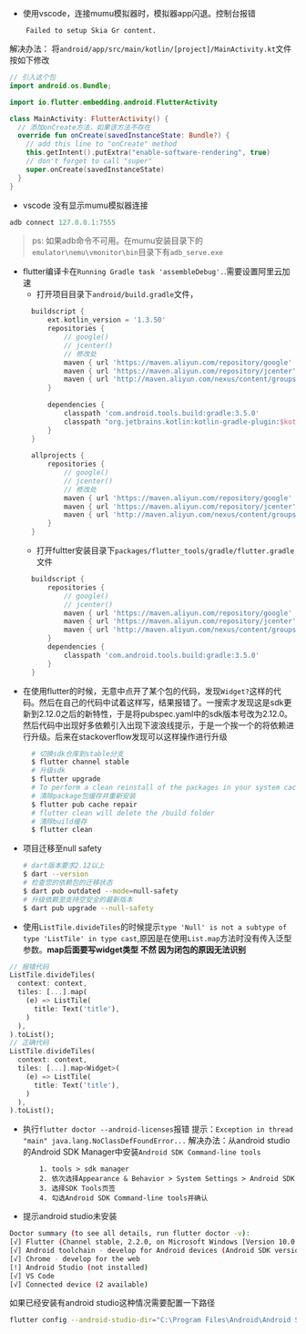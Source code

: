 - 使用vscode，连接mumu模拟器时，模拟器app闪退。控制台报错
```
    Failed to setup Skia Gr content.
```
解决办法： 
将`android/app/src/main/kotlin/[project]/MainActivity.kt`文件按如下修改
```kotlin
// 引入这个包
import android.os.Bundle;

import io.flutter.embedding.android.FlutterActivity

class MainActivity: FlutterActivity() {
  // 添加onCreate方法，如果该方法不存在
  override fun onCreate(savedInstanceState: Bundle?) {
    // add this line to "onCreate" method
    this.getIntent().putExtra("enable-software-rendering", true)
    // don't forget to call "super"
    super.onCreate(savedInstanceState)
  }
}
```

- vscode 没有显示mumu模拟器连接
```powershell
adb connect 127.0.0.1:7555
```
> ps: 如果adb命令不可用。在mumu安装目录下的`emulator\nemu\vmonitor\bin`目录下有`adb_serve.exe`

- flutter编译卡在`Running Gradle task 'assembleDebug'.`.需要设置阿里云加速
  - 打开项目目录下`android/build.gradle`文件，
  ```gradle
    buildscript {
        ext.kotlin_version = '1.3.50'
        repositories {
            // google()
            // jcenter()
            // 修改处
            maven { url 'https://maven.aliyun.com/repository/google' }
            maven { url 'https://maven.aliyun.com/repository/jcenter' }
            maven { url 'http://maven.aliyun.com/nexus/content/groups/public' }
        }
    
        dependencies {
            classpath 'com.android.tools.build:gradle:3.5.0'
            classpath "org.jetbrains.kotlin:kotlin-gradle-plugin:$kotlin_version"
        }
    }
    
    allprojects {
        repositories {
            // google()
            // jcenter()
            // 修改处
            maven { url 'https://maven.aliyun.com/repository/google' }
            maven { url 'https://maven.aliyun.com/repository/jcenter' }
            maven { url 'http://maven.aliyun.com/nexus/content/groups/public' }
        }
    }
  ```
  - 打开fultter安装目录下`packages/flutter_tools/gradle/flutter.gradle`文件
  ```gradle
    buildscript {
        repositories {
            // google()
            // jcenter()
            maven { url 'https://maven.aliyun.com/repository/google' }
            maven { url 'https://maven.aliyun.com/repository/jcenter' }
            maven { url 'http://maven.aliyun.com/nexus/content/groups/public' }
        }
        dependencies {
            classpath 'com.android.tools.build:gradle:3.5.0'
        }
    }
  ```
- 在使用flutter的时候，无意中点开了某个包的代码，发现`Widget?`这样的代码。然后在自己的代码中试着这样写，结果报错了。一搜索才发现这是sdk更新到2.12.0之后的新特性，于是将pubspec.yaml中的sdk版本号改为2.12.0。然后代码中出现好多依赖引入出现下波浪线提示，于是一个挨一个的将依赖进行升级。后来在stackoverflow发现可以这样操作进行升级
    ```bash
      # 切换sdk仓库到stable分支
      $ flutter channel stable
      # 升级sdk
      $ flutter upgrade
      # To perform a clean reinstall of the packages in your system cache, use pub cache repair
      # 清除package包缓存并重新安装
      $ flutter pub cache repair
      # flutter clean will delete the /build folder
      # 清除build缓存
      $ flutter clean
    ```
- 项目迁移至null safety
  ```bash
  # dart版本要求2.12以上
  $ dart --version
  # 检查您的依赖包的迁移状态
  $ dart pub outdated --mode=null-safety
  # 升级依赖至支持空安全的最新版本
  $ dart pub upgrade --null-safety
  ```
- 使用`ListTile.divideTiles`的时候提示`type 'Null' is not a subtype of type 'ListTile' in type cast`,原因是在使用`List.map`方法时没有传入泛型参数。**map后面要写widget类型 不然 因为闭包的原因无法识别**
```dart
// 报错代码
ListTile.divideTiles(
  context: context,
  tiles: [...].map(
    (e) => ListTile(
      title: Text('title'),
    )
  ),
).toList();
// 正确代码
ListTile.divideTiles(
  context: context,
  tiles: [...].map<Widget>(
    (e) => ListTile(
      title: Text('title'),
    )
  ),
).toList();
```
- 执行`flutter doctor --android-licenses`报错
提示：`Exception in thread "main" java.lang.NoClassDefFoundError...`
解决办法：从android studio的Android SDK Manager中安装`Android SDK Command-line tools`
    ```
        1. tools > sdk manager
        2. 依次选择Appearance & Behavior > System Settings > Android SDK
        3. 选择SDK Tools页签
        4. 勾选Android SDK Command-line tools并确认
    ```
- 提示android studio未安装
```bash
Doctor summary (to see all details, run flutter doctor -v):
[√] Flutter (Channel stable, 2.2.0, on Microsoft Windows [Version 10.0.19042.985], locale zh-CN)
[√] Android toolchain - develop for Android devices (Android SDK version 30.0.3)
[√] Chrome - develop for the web
[!] Android Studio (not installed)
[√] VS Code
[√] Connected device (2 available)
```
如果已经安装有android studio这种情况需要配置一下路径
```bash
flutter config --android-studio-dir="C:\Program Files\Android\Android Studio"
```